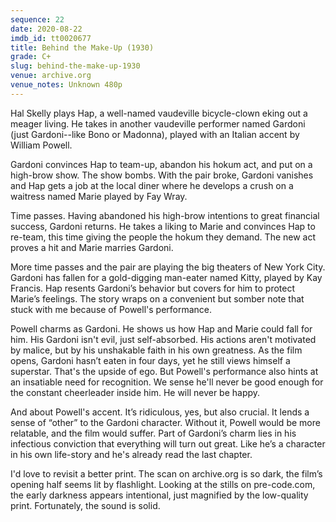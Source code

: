 ```yaml
---
sequence: 22
date: 2020-08-22
imdb_id: tt0020677
title: Behind the Make-Up (1930)
grade: C+
slug: behind-the-make-up-1930
venue: archive.org
venue_notes: Unknown 480p
---
```


Hal Skelly plays Hap, a well-named vaudeville bicycle-clown eking out a meager living. He takes in another vaudeville performer named Gardoni (just Gardoni--like Bono or Madonna), played with an Italian accent by William Powell.

<!-- end -->

Gardoni convinces Hap to team-up, abandon his hokum act, and put on a high-brow show. The show bombs. With the pair broke, Gardoni vanishes and Hap gets a job at the local diner where he develops a crush on a waitress named Marie played by Fay Wray.

Time passes. Having abandoned his high-brow intentions to great financial success, Gardoni returns. He takes a liking to Marie and convinces Hap to re-team, this time giving the people the hokum they demand. The new act proves a hit and Marie marries Gardoni.

More time passes and the pair are playing the big theaters of New York City. Gardoni has fallen for a gold-digging man-eater named Kitty, played by Kay Francis. Hap resents Gardoni’s behavior but covers for him to protect Marie’s feelings. The story wraps on a convenient but somber note that stuck with me because of Powell's performance.

<span data-snippet>Powell charms as Gardoni.</span> He shows us how Hap and Marie could fall for him. His Gardoni isn't evil, just self-absorbed. His actions aren't motivated by malice, but by his unshakable faith in his own greatness. As the film opens, Gardoni hasn’t eaten in four days, yet he still views himself a superstar. That's the upside of ego. But Powell's performance also hints at an insatiable need for recognition. We sense he'll never be good enough for the constant cheerleader inside him. He will never be happy.

And about Powell's accent. It’s ridiculous, yes, but also crucial. It lends a sense of “other” to the Gardoni character. Without it, Powell would be more relatable, and the film would suffer. Part of Gardoni’s charm lies in his infectious conviction that everything will turn out great. Like he’s a character in his own life-story and he's already read the last chapter.

I'd love to revisit a better print. The scan on archive.org is so dark, the film’s opening half seems lit by flashlight. Looking at the stills on pre-code.com, the early darkness appears intentional, just magnified by the low-quality print. Fortunately, the sound is solid.
